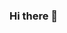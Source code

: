 ### Hi there 👋

<!--
**sharkclue/sharkclue** is a ✨ _special_ ✨ repository because its `README.md` (this file) appears on your GitHub profile.
i am just working on 
https://sharkclue.github.io/sharkclue/
